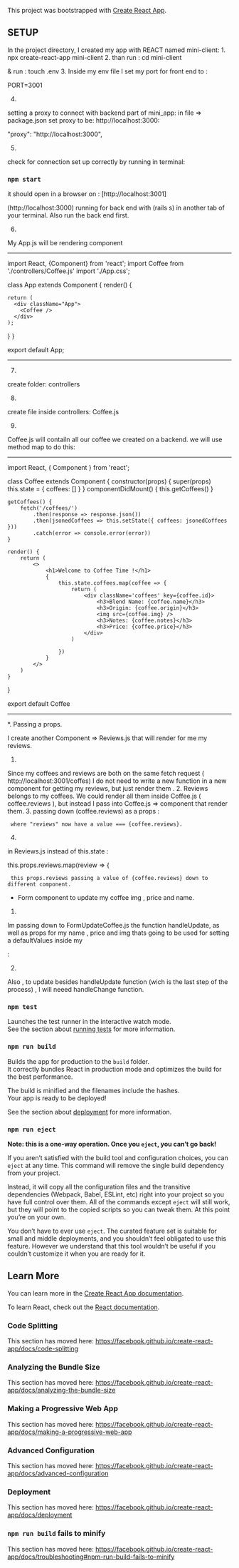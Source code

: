 This project was bootstrapped with [Create React App](https://github.com/facebook/create-react-app).

## SETUP

In the project directory, I created my app with REACT named mini-client:
1.
npx create-react-app mini-client
2.
than run : cd mini-client

& run : touch .env
3.
Inside my env file I set my port for front end to : 

 PORT=3001

4. 
setting a proxy to connect with backend part of mini_app:
 in file => package.json set proxy to be:  http://localhost:3000:

"proxy": "http://localhost:3000",

5. 
check for connection set up correctly  by running in terminal:

### `npm start`

it should open in a browser on : 
[http://localhost:3001] 

 (http://localhost:3000) running for back end with (rails s) in another tab of your terminal. Also run the back end first.  

6. 
My App.js will be rendering component <Coffee/>
**********
import React, {Component} from 'react';
import Coffee from './controllers/Coffee.js'
import './App.css';

class App extends Component {
  render() {

    return (
      <div className="App">
        <Coffee />
      </div>
    );
  }
  }

export default App;
************

7. 
create folder:
 controllers

8. 
create file inside controllers: 
Coffee.js

9. 
Coffee.js will contailn all our coffee we created on a backend.
we will use method map to do this: 
**************
import React, { Component } from 'react';

class Coffee extends Component {
    constructor(props) {
        super(props)
        this.state = {
            coffees: []
        }
    }
    componentDidMount() {
        this.getCoffees()
    }

    getCoffees() {
        fetch('/coffees/')
            .then(response => response.json())
            .then(jsonedCoffees => this.setState({ coffees: jsonedCoffees }))
            .catch(error => console.error(error))
    }

    render() {
        return (
            <>
                <h1>Welcome to Coffee Time !</h1>
                {
                    this.state.coffees.map(coffee => {
                        return (
                            <div className='coffees' key={coffee.id}>
                                <h3>Blend Name: {coffee.name}</h3>
                                <h3>Origin: {coffee.origin}</h3>
                                <img src={coffee.img} />
                                <h3>Notes: {coffee.notes}</h3>
                                <h3>Price: {coffee.price}</h3>
                            </div>
                        )

                    })
                }
            </>
        )
    }
}

export default Coffee
***************
*. Passing a props. 

I create another Component => Reviews.js
that will render for me my reviews. 

1. 
Since my coffees and reviews are both on the same fetch request ( http://localhost:3001/coffes) I do not need to write a new function in a new component for getting my reviews, but just render them . 
2. 
Reviews belongs to my coffees. We could render all them inside Coffee.js ( coffee.reviews ), but instead I pass into Coffee.js => <Reviews/> component that render them.
3. 
<Reviews/> passing down (coffee.reviews) as a props : 

 <Reviews reviews={coffee.reviews}/>
 
     where "reviews" now have a value === {coffee.reviews}. 

4. 
in Reviews.js instead of this.state : 

 this.props.reviews.map(review => {

     this props.reviews passing a value of {coffee.reviews} down to different component.

* Form component to update my coffee img , price and name.
1.
Im passing down to FormUpdateCoffee.js the function handleUpdate, as well as props for my name , price and img thats going to be used for setting a defaultValues inside my <form>:

<Form update = {this.handleUpdate}  name={coffee.name} img = {coffee.img} price = {coffee.price}/>

2. 
Also , to update besides handleUpdate function (wich is the last step of the process) , I will neeed handleChange function. 



### `npm test`

Launches the test runner in the interactive watch mode.<br>
See the section about [running tests](https://facebook.github.io/create-react-app/docs/running-tests) for more information.

### `npm run build`

Builds the app for production to the `build` folder.<br>
It correctly bundles React in production mode and optimizes the build for the best performance.

The build is minified and the filenames include the hashes.<br>
Your app is ready to be deployed!

See the section about [deployment](https://facebook.github.io/create-react-app/docs/deployment) for more information.

### `npm run eject`

**Note: this is a one-way operation. Once you `eject`, you can’t go back!**

If you aren’t satisfied with the build tool and configuration choices, you can `eject` at any time. This command will remove the single build dependency from your project.

Instead, it will copy all the configuration files and the transitive dependencies (Webpack, Babel, ESLint, etc) right into your project so you have full control over them. All of the commands except `eject` will still work, but they will point to the copied scripts so you can tweak them. At this point you’re on your own.

You don’t have to ever use `eject`. The curated feature set is suitable for small and middle deployments, and you shouldn’t feel obligated to use this feature. However we understand that this tool wouldn’t be useful if you couldn’t customize it when you are ready for it.

## Learn More

You can learn more in the [Create React App documentation](https://facebook.github.io/create-react-app/docs/getting-started).

To learn React, check out the [React documentation](https://reactjs.org/).

### Code Splitting

This section has moved here: https://facebook.github.io/create-react-app/docs/code-splitting

### Analyzing the Bundle Size

This section has moved here: https://facebook.github.io/create-react-app/docs/analyzing-the-bundle-size

### Making a Progressive Web App

This section has moved here: https://facebook.github.io/create-react-app/docs/making-a-progressive-web-app

### Advanced Configuration

This section has moved here: https://facebook.github.io/create-react-app/docs/advanced-configuration

### Deployment

This section has moved here: https://facebook.github.io/create-react-app/docs/deployment

### `npm run build` fails to minify

This section has moved here: https://facebook.github.io/create-react-app/docs/troubleshooting#npm-run-build-fails-to-minify
